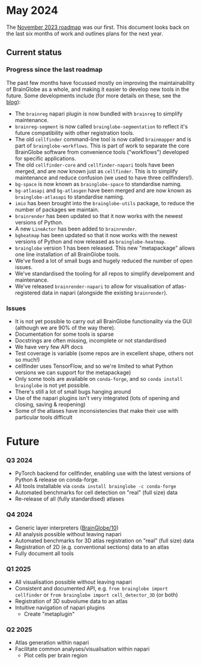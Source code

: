 # May 2024

The [November 2023 roadmap](november-2023) was our first. This document looks back on the last six months of work 
and outlines plans for the next year.

## Current status

### Progress since the last roadmap
The past few months have focussed mostly on improving the maintainability of BrainGlobe as a whole, and making it easier 
to develop new tools in the future. Some developments include (for more details on these, see the [blog](https://brainglobe.info/blog/)):
* The `brainreg` napari plugin is now bundled with `brainreg` to simplify maintenance.
* `brainreg-segment` is now called `brainglobe-segmentation` to reflect it's future compatibility with other registration tools.
* The old `cellfinder` command-line tool is now called `brainmapper` and is part of `brainglobe-workflows`. This is part of
work to separate the core BrainGlobe software from convenience tools ("workflows") developed for specific applications.
* The old `cellfinder-core` and `cellfinder-napari` tools have been merged, and are now known just as `cellfinder`. 
This is to simplify maintenance and reduce confusion (we used to have three cellfinders!).
* `bg-space` is now known as `brainglobe-space` to standardise naming.
* `bg-atlasapi` and `bg-atlasgen` have been merged and are now known as `brainglobe-atlasapi` to standardise naming.
* `imio` has been brought into the `brainglobe-utils` package, to reduce the number of packages we maintain. 
* `brainrender` has been updated so that it now works with the newest versions of Python.
* A new `LineActor` has been added to `brainrender`.
* `bgheatmap` has been updated so that it now works with the newest versions of Python and now released as `brainglobe-heatmap`.
* `brainglobe` version 1 has been released. This new "metapackage" allows one line installation of all BrainGlobe tools.
* We've fixed a lot of small bugs and hugely reduced the number of open issues. 
* We've standardised the tooling for all repos to simplify develpoment and maintenance.
* We've released `brainrender-napari` to allow for visualisation of atlas-registered data in napari 
(alongside the existing `brainrender`).

### Issues
* It is not yet possible to carry out all BrainGlobe functionality via the GUI (although we are 90% of the way there).
* Documentation for some tools is sparse
* Docstrings are often missing, incomplete or not standardised
* We have very few API docs
* Test coverage is variable (some repos are in excellent shape, others not so much!)
* cellfinder uses TensorFlow, and so we're limited to what Python versions we can support for the metapackage)
* Only some tools are available on `conda-forge`, and so `conda install brainglobe` is not yet possible.
* There's still a lot of small bugs hanging around
* Use of the napari plugins isn't very integrated (lots of opening and closing, saving & reopening)
* Some of the atlases have inconsistencies that make their use with particular tools difficult


# Future 
### Q3 2024
* PyTorch backend for cellfinder, enabling use with the latest versions of Python & release on conda-forge.
* All tools installable via `conda install brainglobe -c conda-forge`
* Automated benchmarks for cell detection on "real" (full size) data
* Re-release of all (fully standardised) atlases


### Q4 2024
* Generic layer interpreters ([BrainGlobe/10](https://github.com/brainglobe/BrainGlobe/issues/10))
* All analysis possible without leaving napari
* Automated benchmarks for 3D atlas registration on "real" (full size) data
* Registration of 2D (e.g. conventional sections) data to an atlas
* Fully document all tools

### Q1 2025
* All visualisation possible without leaving napari
* Consistent and documented API, e.g. `from brainglobe import cellfinder` or `from brainglobe import cell_detector_3D` (or both)
* Registration of 3D subvolume data to an atlas
* Intuitive navigation of napari plugins
  * Create "metaplugin"
  
### Q2 2025
* Atlas generation within napari
* Facilitate common analyses/visualisation within napari
  * Plot cells per brain region